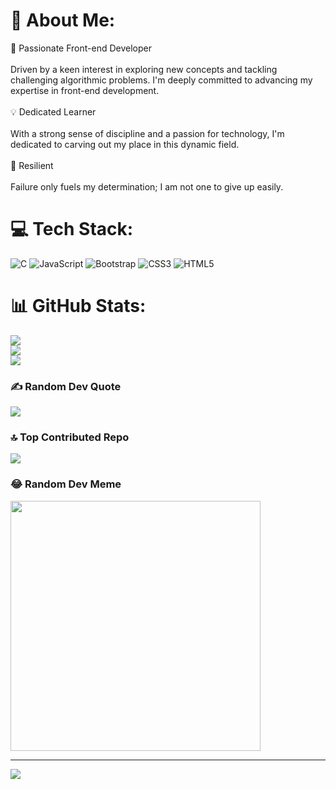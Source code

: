 # 💫 About Me:
🚀 Passionate Front-end Developer<br><br>Driven by a keen interest in exploring new concepts and tackling challenging algorithmic problems. I'm deeply committed to advancing my expertise in front-end development.<br><br>💡 Dedicated Learner<br><br>With a strong sense of discipline and a passion for technology, I'm dedicated to carving out my place in this dynamic field.<br><br>💪 Resilient<br><br>Failure only fuels my determination; I am not one to give up easily.


# 💻 Tech Stack:
![C](https://img.shields.io/badge/c-%2300599C.svg?style=for-the-badge&logo=c&logoColor=white) ![JavaScript](https://img.shields.io/badge/javascript-%23323330.svg?style=for-the-badge&logo=javascript&logoColor=%23F7DF1E) ![Bootstrap](https://img.shields.io/badge/bootstrap-%238511FA.svg?style=for-the-badge&logo=bootstrap&logoColor=white) ![CSS3](https://img.shields.io/badge/css3-%231572B6.svg?style=for-the-badge&logo=css3&logoColor=white) ![HTML5](https://img.shields.io/badge/html5-%23E34F26.svg?style=for-the-badge&logo=html5&logoColor=white)
# 📊 GitHub Stats:
![](https://github-readme-stats.vercel.app/api?username=DachiNatenadze&theme=monokai&hide_border=false&include_all_commits=false&count_private=false)<br/>
![](https://github-readme-streak-stats.herokuapp.com/?user=DachiNatenadze&theme=monokai&hide_border=false)<br/>
![](https://github-readme-stats.vercel.app/api/top-langs/?username=DachiNatenadze&theme=monokai&hide_border=false&include_all_commits=false&count_private=false&layout=compact)

### ✍️ Random Dev Quote
![](https://quotes-github-readme.vercel.app/api?type=vetical&theme=gruvbox)

### 🔝 Top Contributed Repo
![](https://github-contributor-stats.vercel.app/api?username=DachiNatenadze&limit=5&theme=monokai&combine_all_yearly_contributions=true)

### 😂 Random Dev Meme
<img src='https://randommeme-five.vercel.app/' style="height: 400px;"/>

---
[![](https://visitcount.itsvg.in/api?id=DachiNatenadze&icon=2&color=2)](https://visitcount.itsvg.in)

<!-- Proudly created with GPRM ( https://gprm.itsvg.in ) -->
